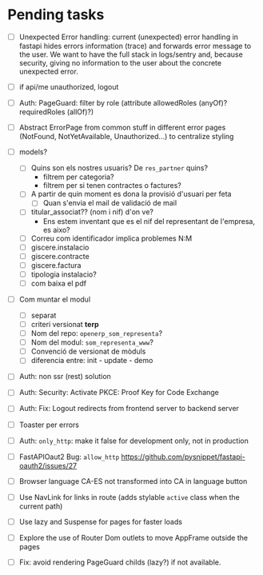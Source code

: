 # Pending tasks

- [ ] Unexpected Error handling: current (unexpected) error handling in fastapi
      hides errors information (trace) and forwards error message to the user.
      We want to have the full stack in logs/sentry and, because security,
      giving no information to the user about the concrete unexpected error.
- [ ] if api/me unauthorized, logout
- [ ] Auth: PageGuard: filter by role (attribute allowedRoles (anyOf)? requiredRoles (allOf)?)
- [ ] Abstract ErrorPage from common stuff in different error pages (NotFound, NotYetAvailable, Unauthorized...) to centralize styling

- [ ] models?
    - [ ] Quins son els nostres usuaris? De `res_partner` quins?
        - filtrem per categoria?
        - filtrem per si tenen contractes o factures?
    - [ ] A partir de quin moment es dona la provisió d'usuari per feta
        - [ ] Quan s'envia el mail de validació de mail
    - [ ] titular_associat?? (nom i nif) d'on ve?
        - Ens estem inventant que es el nif del representant de l'empresa, es aixo?
    - [ ] Correu com identificador implica problemes N:M
    - [ ] giscere.instalacio
    - [ ] giscere.contracte
    - [ ] giscere.factura
    - [ ] tipologia instalacio?
    - [ ] com baixa el pdf
- [ ] Com muntar el modul

    - [ ] separat
    - [ ] criteri versionat **terp**
    - [ ] Nom del repo: `openerp_som_representa`?
    - [ ] Nom del modul: `som_representa_www`?
    - [ ] Convenció de versionat de mòduls
    - [ ] diferencia entre: init - update - demo

- [ ] Auth: non ssr (rest) solution
- [ ] Auth: Security: Activate PKCE: Proof Key for Code Exchange
- [ ] Auth: Fix: Logout redirects from frontend server to backend server
- [ ] Toaster per errors
- [ ] Auth: `only_http`: make it false for development only, not in production
- [ ] FastAPIOaut2 Bug: `allow_http` https://github.com/pysnippet/fastapi-oauth2/issues/27
- [ ] Browser language CA-ES not transformed into CA in language button
- [ ] Use NavLink for links in route (adds stylable `active` class when the current path)
- [ ] Use lazy and Suspense for pages for faster loads
- [ ] Explore the use of Router Dom outlets to move AppFrame outside the pages
- [ ] Fix: avoid rendering PageGuard childs (lazy?) if not available.
